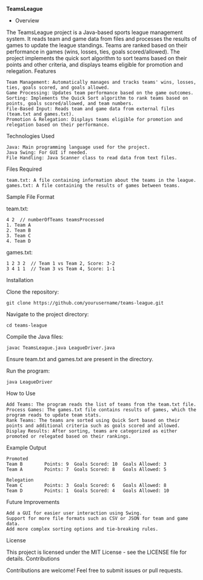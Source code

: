 **TeamsLeague** 

- Overview

The TeamsLeague project is a Java-based sports league management system. It reads team and game data from files and processes the results of games to update the league standings. Teams are ranked based on their performance in games (wins, losses, ties, goals scored/allowed). The project implements the quick sort algorithm to sort teams based on their points and other criteria, and displays teams eligible for promotion and relegation.
Features

    Team Management: Automatically manages and tracks teams' wins, losses, ties, goals scored, and goals allowed.
    Game Processing: Updates team performance based on the game outcomes.
    Sorting: Implements the Quick Sort algorithm to rank teams based on points, goals scored/allowed, and team numbers.
    File-Based Input: Reads team and game data from external files (team.txt and games.txt).
    Promotion & Relegation: Displays teams eligible for promotion and relegation based on their performance.

Technologies Used

    Java: Main programming language used for the project.
    Java Swing: For GUI if needed.
    File Handling: Java Scanner class to read data from text files.

Files Required

    team.txt: A file containing information about the teams in the league.
    games.txt: A file containing the results of games between teams.

Sample File Format

team.txt:

```
4 2  // numberOfTeams teamsProcessed
1. Team A
2. Team B
3. Team C
4. Team D
```
games.txt:
```
1 2 3 2  // Team 1 vs Team 2, Score: 3-2
3 4 1 1  // Team 3 vs Team 4, Score: 1-1
```
Installation

Clone the repository:

 
```
git clone https://github.com/yourusername/teams-league.git
```
Navigate to the project directory:
```
cd teams-league
```
Compile the Java files:
```
javac TeamsLeague.java LeagueDriver.java
```
Ensure team.txt and games.txt are present in the directory.

Run the program:

    java LeagueDriver

How to Use

    Add Teams: The program reads the list of teams from the team.txt file.
    Process Games: The games.txt file contains results of games, which the program reads to update team stats.
    Rank Teams: The teams are sorted using Quick Sort based on their points and additional criteria such as goals scored and allowed.
    Display Results: After sorting, teams are categorized as either promoted or relegated based on their rankings.

Example Output

```
Promoted
Team B        Points: 9  Goals Scored: 10  Goals Allowed: 3
Team A        Points: 7  Goals Scored: 8   Goals Allowed: 5

Relegation
Team C        Points: 3  Goals Scored: 6   Goals Allowed: 8
Team D        Points: 1  Goals Scored: 4   Goals Allowed: 10
```
Future Improvements

    Add a GUI for easier user interaction using Swing.
    Support for more file formats such as CSV or JSON for team and game data.
    Add more complex sorting options and tie-breaking rules.

License

This project is licensed under the MIT License - see the LICENSE file for details.
Contributions

Contributions are welcome! Feel free to submit issues or pull requests.
